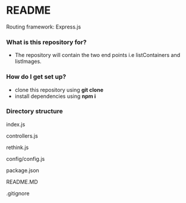 # README #

Routing framework: Express.js

### What is this repository for? ###

* The repository will contain the two end points i.e listContainers and listImages. 

### How do I get set up? ###

* clone this repository using **git clone <url>**
* install dependencies using **npm i**

### Directory structure ###

index.js

controllers.js

rethink.js

config/config.js

package.json

README.MD

.gitignore